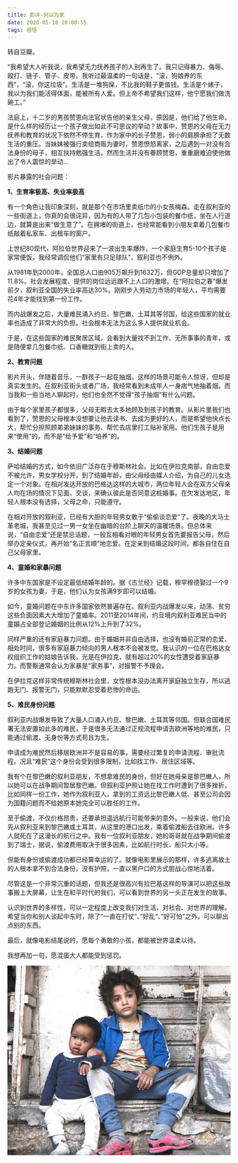 ```yaml
---
title: 影评-何以为家
date: 2020-05-18 20:00:55
tags: 感悟
---
```

转自豆瓣。

“我希望大人听我说，我希望无力抚养孩子的人别再生了。我只记得暴力、侮辱、殴打、链子、管子、皮带。我听过最温柔的一句话是，“滚，狗娘养的东西”，“滚，你这垃圾”。生活是一堆狗屎，不比我的鞋子更值钱。生活是个婊子，我以为我们能活得体面，能被所有人爱。但上帝不希望我们这样，他宁愿我们做洗碗工。”

法庭上，十二岁的男孩赞恩向法官状告他的亲生父母，原因是，他们给了他生命。是什么样的经历让一个孩子做出如此不可思议的举动？故事中，赞恩的父母在无力抚养和教育的状况下依然不停生育，作为家中的长子赞恩，弱小的肩膀承担了无数生活的重压。当妹妹被强行卖给商贩为妻时，赞恩愤怒离家，之后遇到一对没有合法身份的母子，相互扶持勉强生活。然而生活并没有眷顾赞恩，重重磨难迫使他做出了令人震惊的举动...

影片暴露的社会问题：

**1、生育率极高、失业率极高**

有一个角色让我印象深刻，就是那个在市场里卖纸巾的小女孩梅森。走在叙利亚的一些街道上，你真的会很诧异，因为有的人带了几包小包装的餐巾纸，坐在人行道边，就算是出来“做生意了”。在拥堵的街道上，也经常能看到小朋友拿着几包餐巾纸敲着私家车、出租车的窗户。

上世纪80现代，阿拉伯世界迎来了一波出生率爆炸，一个家庭生育5-10个孩子是家常便饭，我经常调侃他们“家里有只足球队”，叙利亚也不例外。

从1981年到2000年，全国总人口由905万飙升到1632万，但GDP总量却只增加了11.8%。社会发展程度、提供的岗位远远跟不上人口的激增。在“阿拉伯之春”爆发前夕，叙利亚全国的失业率高达30%。刚刚步入劳动力市场的年轻人，平均需要花4年才能找到第一份工作。

而内战爆发之后，大量难民涌入约旦、黎巴嫩、土耳其等邻国，给这些国家的就业率也造成了非常大的负担。社会根本无法为这么多人提供就业机会。

于是，在这些国家的难民聚居区域，会看到大量找不到工作、无所事事的青年，或是随便拿几包餐巾纸、口香糖就到街上卖的人。

**2、教育问题**

影片开头，伴随着音乐，一群孩子一起在抽烟。这样的场景可能令人惊讶，但却是真实发生的。在叙利亚街头或者广场，我经常看到未成年人一身痞气地抽着烟。而当我和一些当地人聊起时，他们也全然不觉得“孩子抽烟”有什么问题。

由于每个家里孩子都很多，父母无暇去太多地顾及到孩子的教育。从影片里我们也看到了，赞恩的父母根本没想要让他去读书、去成为更好的人，而是希望他快点长大，帮忙分担照顾弟弟妹妹的事务、帮忙去店里打工贴补家用。他们生孩子是用来“使用”的，而不是“给予爱”和“培养”的。

**3、结婚问题**

萨哈结婚的方式，如今依旧广泛存在于穆斯林社会。比如在伊拉克南部，自由恋爱不被允许，男女学校分开，到了结婚年龄，由父母经由媒人介绍，为自己的儿女选定一个对象。在相对发达开放的巴格达这样的大城市，两位年轻人会在双方父母亲人均在场的情况下见面、交谈，来确认彼此是否同意这桩婚事。在欠发达地区，年轻人根本没有选择，父母之命，只能遵守。

在相对开放的叙利亚，已经有大胆的年轻男女敢于“偷偷谈恋爱”了。夜晚的大马士革老城，我甚至见过一男一女坐在幽暗的台阶上聊天的温暖场景。但总体来说，“自由恋爱”还是禁忌话题，一般互相看对眼的年轻男女首先要报告父母，然后举办定亲仪式，再开始“名正言顺”地恋爱。在定亲到结婚这段时间，都各自住在自己父母家里。

**4、童婚和家暴问题**

许多中东国家是不设定最低结婚年龄的。据《古兰经》记载，穆罕穆德娶过一个9岁的女孩为妻，于是，他们认为女孩满9岁即可以结婚。

如今，童婚问题在中东许多国家依然普遍存在。叙利亚内战爆发以来，动荡、贫穷这些负面因素大大增加了童婚率。2011至2014年间，约旦境内叙利亚难民当中的童婚占全部登记婚姻的比例从12%上升到了32%。

同样严重的还有家庭暴力问题。由于婚姻并非自由选择，也没有婚前正常的恋爱、相处时间，很多有家庭暴力倾向的男人根本不会被发觉。我认识的一位在巴格达女权组织工作的姑娘告诉我，光是在伊拉克，就有超过20%的女性遭受着家庭暴力。而警察通常会认为家暴是“家务事”，对报警不予理会。

在伊拉克这样非常传统穆斯林社会里，女性根本没办法离开家庭独立生存，所以逃跑无门、报警无门，只能默默忍受着悲惨的命运。

**5、难民身份问题**

叙利亚内战爆发导致了大量人口涌入约旦、黎巴嫩、土耳其等邻国。但联合国难民署无法安置如此多的难民，于是很多无法通过正规流程申请去欧洲等地的难民，只能通过偷渡、无身份等方式苟且为生。

申请成为难民然后移居欧洲并不是容易的事，需要经过繁复的申请流程、审批流程。况且“难民”这个身份会受到很多限制，比如找工作、居住区域等。

我有个在黎巴嫩的叙利亚朋友，不想拿难民的身份，但好在她母亲是黎巴嫩人，所以她可以在战争期间暂居黎巴嫩。但叙利亚护照让她在找工作时遭到了很多挫折，比如同样一份工作，她作为叙利亚人，拿到的工资远比黎巴嫩人低、甚至公司会因为国籍问题而不给她原本她完全可以胜任的工作。

至于偷渡，不仅价格昂贵，还要承担遥远航行可能带来的意外。一般来说，他们会先从叙利亚来到黎巴嫩或土耳其，从这里的港口出发，乘着偷渡船去往欧洲。许多人就死在了这漫长的航行之中。我有一位叙利亚朋友，她的哥哥就在战争期间偷渡到了瑞士，据说，偷渡费用取决于很多因素，比如航行时长、船只大小等。

但能有身份或偷渡成功都已经算幸运的了。就像电影里展示的那样，许多逃离故土的人根本拿不到合法身份，没有护照，一直以黑户口的方式胆战心惊地活着。

尽管这是一个非常沉重的话题，但我还是很高兴有拉巴基这样的导演可以把这些故事搬上大屏幕，让生在和平时代的我们，可以看到世界的另一头正在发生的故事。

认识到世界的多样性，可以一定程度上改变我们对生活、对社会、对世界的理解。希望当你和别人谈起中东时，除了“一直在打仗“、”好乱“、”好可怕“之外，可以聊出点别的东西。

最后，就像电影结尾说的，愿每个勇敢的小孩，都能被世界温柔以待。

我想再加一句，愿混蛋大人都能受到惩罚。

<div align=center>

![](/img/heyiweijia.png)

</div>